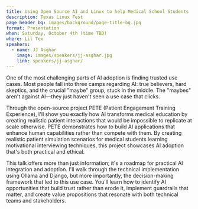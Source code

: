 ```yaml
---
title: Using Open Source AI and Linux to help Medical School Students
description: Texas Linux Fest
page_header_bg: images/background/page-title-bg.jpg
format: Presentation
when: Saturday, October 4th (time TBD)
where: Lil Tex
speakers:
  - name: JJ Asghar
    image: images/speakers/jj-asghar.jpg
    link: speakers/jj-asghar/
---
```


One of the most challenging parts of AI adoption is finding trusted use cases.
Most people fall into three camps regarding AI: true believers, hard skeptics,
and the crucial "maybe" group, stuck in the middle.  The "maybes" aren't
against AI—they just haven't seen a use case that clicks.

Through the open-source project PETE (Patient Engagement Training Experience),
I'll show you exactly how AI transforms medical education by creating realistic
patient interactions that would be impossible to replicate at scale otherwise.
PETE demonstrates how to build AI applications that enhance human capabilities
rather than compete with them.  By creating realistic patient simulation
scenarios for medical students learning motivational interviewing techniques,
this project showcases AI adoption that's both practical and ethical.

This talk offers more than just information; it's a roadmap for practical AI
integration and adoption.  I'll walk through the technical implementation using
Ollama and Django, but more importantly, the decision-making framework that led
to this use case.  You'll learn how to identify AI opportunities that build
trust rather than erode it, implement guardrails that matter, and create value
propositions that resonate with both technical teams and stakeholders.
